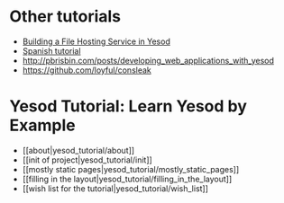# Other tutorials

* [Building a File Hosting Service in Yesod](https://www.fpcomplete.com/school/advanced-haskell/building-a-file-hosting-service-in-yesod)
* [Spanish tutorial](http://tutorial-yesod-haskell.computer-mind.com/)
* http://pbrisbin.com/posts/developing_web_applications_with_yesod
* https://github.com/loyful/consleak


# Yesod Tutorial: Learn Yesod by Example

* [[about|yesod_tutorial/about]]
* [[init of project|yesod_tutorial/init]]
* [[mostly static pages|yesod_tutorial/mostly_static_pages]]
* [[filling in the layout|yesod_tutorial/filling_in_the_layout]]
* [[wish list for the tutorial|yesod_tutorial/wish_list]]